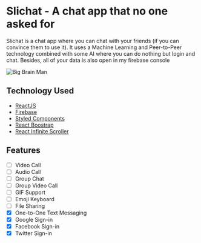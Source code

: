 # Slichat - A chat app that no one asked for

Slichat is a chat app where you can chat with your friends (if you can convince them to use it). It uses a Machine Learning and Peer-to-Peer technology combined with some AI where you can do nothing but login and chat. Besides, all of your data is also open in my firebase console

![Big Brain Man](https://i.kym-cdn.com/entries/icons/original/000/025/603/talosiannn.jpg)

## Technology Used

- [ReactJS](https://reactjs.org/)
- [Firebase](https://firebase.google.com/docs?authuser=0&hl=en)
- [Styled Components](https://styled-components.com/)
- [React Boostrap](https://react-bootstrap.github.io/)
- [React Infinite Scroller](https://github.com/danbovey/react-infinite-scroller)

## Features

- [ ] Video Call
- [ ] Audio Call
- [ ] Group Chat
- [ ] Group Video Call
- [ ] GIF Support
- [ ] Emoji Keyboard
- [ ] File Sharing
- [x] One-to-One Text Messaging
- [x] Google Sign-in
- [x] Facebook Sign-in
- [x] Twitter Sign-in
